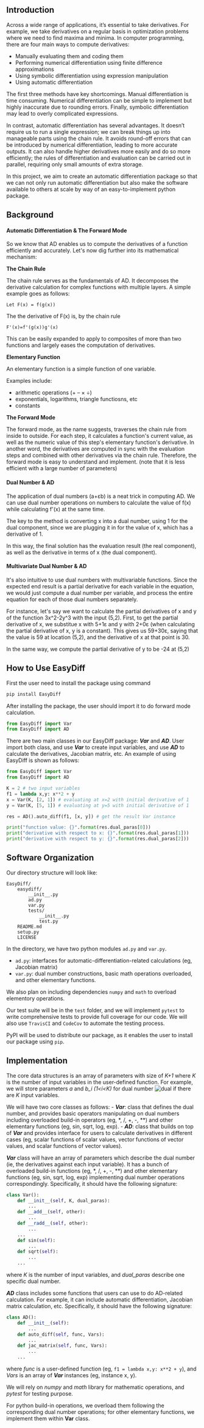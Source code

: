 ## Introduction

Across a wide range of applications, it’s essential to take derivatives. For example, we take derivatives on a regular basis in optimization problems where we need to find maxima and minima. In computer programming, there are four main ways to compute derivatives: 
- Manually evaluating them and coding them
- Performing numerical differentiation using finite difference approximations
- Using symbolic differentiation using expression manipulation
- Using automatic differentiation
 
The first three methods have key shortcomings. Manual differentiation is time consuming. Numerical differentiation can be simple to implement but highly inaccurate due to rounding errors. Finally, symbolic differentiation may lead to overly complicated expressions.
 
In contrast, automatic differentiation has several advantages. It doesn’t require us to run a single expression; we can break things up into manageable parts using the chain rule. It avoids round-off errors that can be introduced by numerical differentiation, leading to more accurate outputs. It can also handle higher derivatives more easily and do so more efficiently; the rules of differentiation and evaluation can be carried out in parallel, requiring only small amounts of extra storage.
 
In this project, we aim to create an automatic differentiation package so that we can not only run automatic differentiation but also make the software available to others at scale by way of an easy-to-implement python package.

## Background

#### Automatic Differentiation & The Forward Mode
So we know that AD enables us to compute the derivatives of a function efficiently and accurately. Let's now dig further into its mathematical mechanism:

**The Chain Rule**

The chain rule serves as the fundamentals of AD. It decomposes the derivative calculation for complex functions with multiple layers. A simple example goes as follows:

```
Let F(x) = f(g(x))
```
The the derivative of F(x) is, by the chain rule
```
F'(x)=f'(g(x))g'(x)
```
This can be easily expanded to apply to composites of more than two functions and largely eases the computation of derivatives.

**Elementary Function**

An elementary function is a simple function of one variable. 

Examples include:
* arithmetic operations (+ – × ÷)
* exponentials, logarithms, triangle functiosns, etc
* constants

**The Forward Mode**

The forward mode, as the name suggests, traverses the chain rule from inside to outside. For each step, it calculates a function's current value, as well as the numeric value of this step's elementary function's derivative. In another word, the derivatives are computed in sync with the evaluation steps and combined with other derivatives via the chain rule. Therefore, the forward mode is easy to understand and implement. (note that it is less efficient with a large number of parameters)

#### Dual Number & AD

The application of dual numbers (a+εb) is a neat trick in computing AD. We can use dual number operations on numbers to calculate the value of f(x) while calculating f'(x) at the same time. 

The key to the method is converting x into a dual number, using 1 for the dual component, since we are plugging it in for the value of x, which has a derivative of 1.

In this way, the final solution has the evaluation result (the real component), as well as the derivative in terms of x (the dual component).

#### Multivariate Dual Number & AD

It's also intuitive to use dual numbers with multivariable functions. Since the expected end result is a partial derivative for each variable in the equation, we would just compute a dual number per variable, and process the entire equation for each of those dual numbers separately.

For instance, let's say we want to calculate the partial derivatives of x and y of the function 3x^2-2y^3 with the input (5,2). First, to get the partial derivative of x, we substitue x with 5+1ε and y with 2+0ε (when calculating the partial derivative of x, y is a constant). This gives us 59+30ε, saying that the value is 59 at location (5,2), and the derivative of x at that point is 30.

In the same way, we compute the partial derivative of y to be -24 at (5,2)

## How to Use EasyDiff
First the user need to install the package using command

```bash
pip install EasyDiff
```

After installing the package, the user should import it to do forward mode calculation.

```python
from EasyDiff import Var
from EasyDiff import AD
```

There are two main classes in our EasyDiff package: ***Var*** and ***AD***. User import both class, and use ***Var*** to create input variables, and use ***AD*** to calculate the derivatives, Jacobian matrix, etc. An example of using EasyDiff is shown as follows: 

```python
from EasyDiff import Var
from EasyDiff import AD

K = 2 # two input variables
f1 = lambda x,y: x**2 + y
x = Var(K, [2, 1]) # evaluating at x=2 with initial derivative of 1
y = Var(K, [5, 1]) # evaluating at y=5 with initial derivative of 1

res = AD().auto_diff(f1, [x, y]) # get the result Var instance

print("function value: {}".format(res.dual_paras[0]))
print("derivative with respect to x: {}".format(res.dual_paras[1]))
print("derivative with respect to y: {}".format(res.dual_paras[2]))
```
## Software Organization

Our directory structure will look like:

```
EasyDiff/
	easydiff/
		__init__.py
		ad.py
		var.py
		tests/
			__init__.py
			test.py
	README.md
	setup.py
	LICENSE
```
In the directory, we have two python modules `ad.py` and `var.py`. 

* `ad.py`: interfaces for automatic-differentiation-related calculations (eg, Jacobian matrix)
* `var.py`: dual number constructions, basic math operations overloaded, and other elementary functions. 

We also plan on including dependencies `numpy` and `math` to overload elementory operations.

Our test suite will be in the `test` folder, and we will implement `pytest` to write comprehensive tests to provide full coverage for our code. We will also use `TravisCI` and `CodeCov` to automate the testing process.

PyPI will be used to distribute our package, as it enables the user to install our package using `pip`.

## Implementation

<!-- 1. **What are the core data structures?** -->
The core data structures is an array of parameters with size of *K+1* where *K* is the number of input variables in the user-defined function. For example, we will store parameters *a* and *b_i (1<i<K)* for dual number ![dual](https://latex.codecogs.com/svg.latex?a+\sum_{i}^{K}{b_i\varepsilon_i}) if there are *K* input variables. 

<!-- 1. **What classes will you implement?** -->
We will have two core classes as follows:
    - ***Var***: class that defines the dual number, and provides basic operators manipulating on dual numbers including overloaded build-in operators (eg, *, /, +, -, **) and other elementary functions (eg, sin, sqrt, log, exp). 
    - ***AD***: class that builds on top of ***Var*** and provides interface for users to calculate derivatives in different cases (eg, scalar functions of scalar values, vector functions of vector values, and scalar functions of vector values). 

<!-- 1. **What method and name attributes will your classes have?** -->

***Var*** class will have an array of parameters which describe the dual number (ie, the derivatives against each input variable). It has a bunch of overloaded build-in functions (eg, *, /, +, -, **) and other elementary functions (eg, sin, sqrt, log, exp) implementing dual number operations correspondingly. Specifically, it should have the following signature: 
```python
class Var():
    def __init__(self, K, dual_paras):
        ...
    def __add__(self, other):
        ...
    def __radd__(self, other):
        ...
    ...
    def sin(self):
        ...
    def sqrt(self):
        ...
    ...                                
```
where *K* is the number of input variables, and *dual_paras* describe one specific dual number. 

***AD*** class includes some functions that users can use to do AD-related calculation. For example, it can include automatic differentiation, Jacobian matrix calculation, etc. Specifically, it should have the following signature: 
```python
class AD():
    def __init__(self):
        ...
    def auto_diff(self, func, Vars):
        ...
    def jac_matrix(self, func, Vars):
        ...        
    ...                                
```
where *func* is a user-defined function (eg, `f1 = lambda x,y: x**2 + y`), and *Vars* is an array of ***Var*** instances (eg, instance x, y). 

<!-- 1. **What external dependencies will you rely on?** -->
We will rely on *numpy* and *math* library for mathematic operations, and *pytest* for testing purpose. 

<!-- 1. **How will you deal with elementary functions like sin, sqrt, log, and exp (and all the others)?** -->
For python build-in operations, we overload them following the corresponding dual number operations; for other elementary functions, we implement them within **Var** class. 

